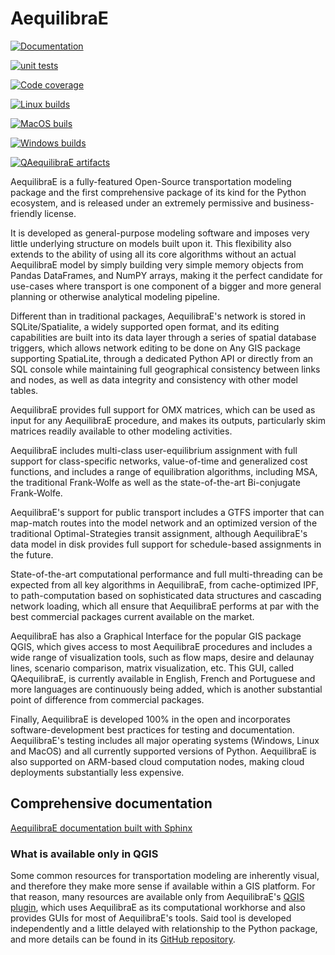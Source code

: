 # AequilibraE

[![Documentation](https://github.com/AequilibraE/aequilibrae/actions/workflows/documentation.yml/badge.svg)](https://github.com/AequilibraE/aequilibrae/actions/workflows/documentation.yml)

[![unit tests](https://github.com/AequilibraE/aequilibrae/actions/workflows/unit_tests.yml/badge.svg)](https://github.com/AequilibraE/aequilibrae/actions/workflows/unit_tests.yml)

[![Code coverage](https://github.com/AequilibraE/aequilibrae/actions/workflows/test_linux_with_coverage.yml/badge.svg)](https://github.com/AequilibraE/aequilibrae/actions/workflows/test_linux_with_coverage.yml)

[![Linux builds](https://github.com/AequilibraE/aequilibrae/actions/workflows/build_linux.yml/badge.svg)](https://github.com/AequilibraE/aequilibrae/actions/workflows/build_linux.yml)

[![MacOS buils](https://github.com/AequilibraE/aequilibrae/actions/workflows/build_mac.yml/badge.svg)](https://github.com/AequilibraE/aequilibrae/actions/workflows/build_mac.yml)

[![Windows builds](https://github.com/AequilibraE/aequilibrae/actions/workflows/build_windows.yml/badge.svg)](https://github.com/AequilibraE/aequilibrae/actions/workflows/build_windows.yml)

[![QAequilibraE artifacts](https://github.com/AequilibraE/aequilibrae/actions/workflows/build_artifacts_qgis.yml/badge.svg)](https://github.com/AequilibraE/aequilibrae/actions/workflows/build_artifacts_qgis.yml)


AequilibraE is a fully-featured Open-Source transportation modeling package and
the first comprehensive package of its kind for the Python ecosystem, and is 
released under an extremely permissive and business-friendly license.

It is developed as general-purpose modeling software and imposes very little 
underlying structure on models built upon it. This flexibility also extends to
the ability of using all its core algorithms without an actual AequilibraE 
model by simply building very simple memory objects from Pandas DataFrames, and
NumPY arrays, making it the perfect candidate for use-cases where transport is 
one component of a bigger and more general planning or otherwise analytical 
modeling pipeline.

Different than in traditional packages, AequilibraE's network is stored in 
SQLite/Spatialite, a widely supported open format, and its editing capabilities
are built into its data layer through a series of spatial database triggers, 
which allows network editing to be done on Any GIS package supporting SpatiaLite, 
through a dedicated Python API or directly from an SQL console while maintaining
full geographical consistency between links and nodes, as well as data integrity
and consistency with other model tables.

AequilibraE provides full support for OMX matrices, which can be used as input
for any AequilibraE procedure, and makes its outputs, particularly skim matrices 
readily available to other modeling activities.

AequilibraE includes multi-class user-equilibrium assignment with full support
for class-specific networks, value-of-time and generalized cost functions, and 
includes a range of equilibration algorithms, including MSA, the traditional 
Frank-Wolfe as well as the state-of-the-art Bi-conjugate Frank-Wolfe.

AequilibraE's support for public transport includes a GTFS importer that can 
map-match routes into the model network and an optimized version of the
traditional Optimal-Strategies transit assignment, although AequilibraE's data 
model in disk provides full support for schedule-based assignments in the future.

State-of-the-art computational performance and full multi-threading can be 
expected from all key algorithms in AequilibraE, from cache-optimized IPF, 
to path-computation based on sophisticated data structures and cascading network
loading, which all ensure that AequilibraE performs at par with the best
commercial packages current available on the market.

AequilibraE has also a Graphical Interface for the popular GIS package QGIS, 
which gives access to most AequilibraE procedures and includes a wide range of
visualization tools, such as flow maps, desire and delaunay lines, scenario 
comparison, matrix visualization, etc. This GUI, called QAequilibraE, is 
currently available in English, French and Portuguese and more languages are
continuously being added, which is another substantial point of difference from 
commercial packages.

Finally, AequilibraE is developed 100% in the open and incorporates software-development 
best practices for testing and documentation. AequilibraE's testing includes all 
major operating systems (Windows, Linux and MacOS) and all currently supported versions
of Python. AequilibraE is also supported on ARM-based cloud computation nodes, making 
cloud deployments substantially less expensive.

## Comprehensive documentation

[AequilibraE documentation built with Sphinx ](http://www.aequilibrae.com)


### What is available only in QGIS

Some common resources for transportation modeling are inherently visual, and therefore they make more sense if
available within a GIS platform. For that reason, many resources are available only from AequilibraE's 
[QGIS plugin](http://plugins.qgis.org/plugins/qaequilibrae/),
which uses AequilibraE as its computational workhorse and also provides GUIs for most of AequilibraE's tools. Said tool
is developed independently and a little delayed with relationship to the Python package, and more details can be found in its 
[GitHub repository](https://github.com/AequilibraE/qaequilibrae).
